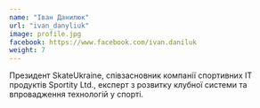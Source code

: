 ```yaml
---
name: "Іван Данилюк"
url: "ivan_danyliuk"
image: profile.jpg
facebook: https://www.facebook.com/ivan.daniluk
weight: 7
---
```

Президент SkateUkraine, співзасновник компанії спортивних ІТ продуктів Sportity Ltd., експерт з розвитку клубної системи та впровадження технологій у спорті.

